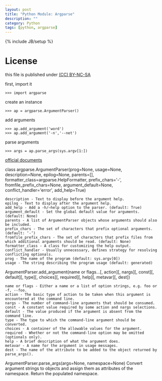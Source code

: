 ```yaml
---
layout: post
title: "Python Module: Argparse"
description: ""
category: Python
tags: [python, argparse]
---
```

{% include JB/setup %}

# License
this file is published under [(CC) BY-NC-SA](http://creativecommons.org/licenses/by-nc-sa/3.0/)

first, import it

    >>> import argparse

create an instance

    >>> ap = argparse.ArgumentParser()

add arguments

    >>> ap.add_argument('word')
    >>> ap.add_argument('-n','--net')

parse arguments

    >>> args = ap.parse_args(sys.argv[1:])

[official documents](http://docs.python.org/2/library/argparse)

class argparse.ArgumentParser(prog=None, usage=None, description=None, epilog=None, parents=[], formatter_class=argparse.HelpFormatter, prefix_chars='-', fromfile_prefix_chars=None, argument_default=None, conflict_handler='error', add_help=True)

    description - Text to display before the argument help.
    epilog - Text to display after the argument help.
    add_help - Add a -h/–help option to the parser. (default: True)
    argument_default - Set the global default value for arguments. (default: None)
    parents - A list of ArgumentParser objects whose arguments should also be included.
    prefix_chars - The set of characters that prefix optional arguments. (default: ‘-‘)
    fromfile_prefix_chars - The set of characters that prefix files from which additional arguments should be read. (default: None)
    formatter_class - A class for customizing the help output.
    conflict_handler - Usually unnecessary, defines strategy for resolving conflicting optionals.
    prog - The name of the program (default: sys.argv[0])
    usage - The string describing the program usage (default: generated)

ArgumentParser.add_argument(name or flags...[, action][, nargs][, const][, default][, type][, choices][, required][, help][, metavar][, dest])

    name or flags - Either a name or a list of option strings, e.g. foo or -f, --foo.
    action - The basic type of action to be taken when this argument is encountered at the command line.
    nargs - The number of command-line arguments that should be consumed.
    const - A constant value required by some action and nargs selections.
    default - The value produced if the argument is absent from the command line.
    type - The type to which the command-line argument should be converted.
    choices - A container of the allowable values for the argument.
    required - Whether or not the command-line option may be omitted (optionals only).
    help - A brief description of what the argument does.
    metavar - A name for the argument in usage messages.
    dest - The name of the attribute to be added to the object returned by parse_args().

ArgumentParser.parse_args(args=None, namespace=None)
    Convert argument strings to objects and assign them as attributes of the namespace. Return the populated namespace.
